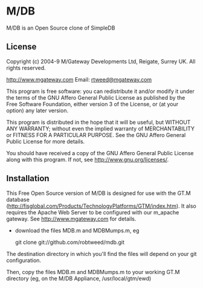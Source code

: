 # M/DB
 
M/DB is an Open Source clone of SimpleDB

## License

Copyright (c) 2004-9 M/Gateway Developments Ltd,
Reigate, Surrey UK.
All rights reserved.

http://www.mgateway.com
Email: rtweed@mgateway.com

This program is free software: you can redistribute it and/or modify it under the terms of the GNU Affero General Public License as published by the Free Software Foundation, either version 3 of the License, or (at your option) any later version.

This program is distributed in the hope that it will be useful, but WITHOUT ANY WARRANTY; without even the implied warranty of MERCHANTABILITY or FITNESS FOR A PARTICULAR PURPOSE.  See the GNU Affero General Public License for more details.

You should have received a copy of the GNU Affero General Public License along with this program.  If not, see <http://www.gnu.org/licenses/>.

## Installation

This Free Open Source version of M/DB is designed for use with the GT.M database (http://fisglobal.com/Products/TechnologyPlatforms/GTM/index.htm).  It also requires the Apache Web Server to be configured with our m_apache gateway. See http://www.mgateway.com for details.

- download the files MDB.m and MDBMumps.m, eg

    git clone git://github.com/robtweed/mdb.git

The destination directory in which you'll find the files will depend on your git configuration.
	
Then, copy the files MDB.m and MDBMumps.m to your working GT.M directory (eg, on the M/DB Appliance, /usr/local/gtm/ewd)


    


